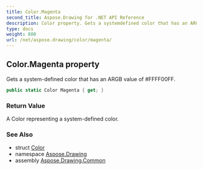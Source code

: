 ```yaml
---
title: Color.Magenta
second_title: Aspose.Drawing for .NET API Reference
description: Color property. Gets a systemdefined color that has an ARGB value of FFFF00FF
type: docs
weight: 800
url: /net/aspose.drawing/color/magenta/
---
```

## Color.Magenta property

Gets a system-defined color that has an ARGB value of #FFFF00FF.

```csharp
public static Color Magenta { get; }
```

### Return Value

A Color representing a system-defined color.

### See Also

* struct [Color](../)
* namespace [Aspose.Drawing](../../color/)
* assembly [Aspose.Drawing.Common](../../../)


